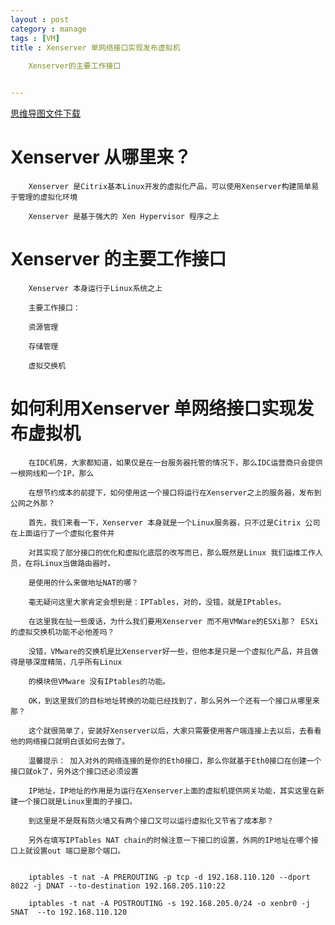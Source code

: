 ```yaml
---
layout : post
category : manage
tags : [VM]
title : Xenserver 单网络接口实现发布虚拟机
    
    Xenserver的主要工作接口


---
```

[思维导图文件下载](#)
# Xenserver 从哪里来？

        Xenserver 是Citrix基本Linux开发的虚拟化产品，可以使用Xenserver构建简单易于管理的虚拟化环境
		
        Xenserver 是基于强大的 Xen Hypervisor 程序之上
		
# Xenserver 的主要工作接口

        Xenserver 本身运行于Linux系统之上

        主要工作接口：

        资源管理
        
        存储管理
        
        虚拟交换机

# 如何利用Xenserver 单网络接口实现发布虚拟机

        在IDC机房，大家都知道，如果仅是在一台服务器托管的情况下，那么IDC运营商只会提供一根网线和一个IP，那么
        
        在想节约成本的前提下，如何使用这一个接口将运行在Xenserver之上的服务器，发布到公网之外那？

        首先，我们来看一下，Xenserver 本身就是一个Linux服务器，只不过是Citrix 公司在上面运行了一个虚拟化套件并

        对其实现了部分接口的优化和虚拟化底层的改写而已，那么既然是Linux 我们运维工作人员，在将Linux当做路由器时，
        
        是使用的什么来做地址NAT的哪？ 

        毫无疑问这里大家肯定会想到是：IPTables，对的，没错，就是IPtables。

        在这里我在扯一些废话，为什么我们要用Xenserver 而不用VMWare的ESXi那？ ESXi的虚拟交换机功能不必他差吗？

        没错，VMware的交换机是比Xenserver好一些，但他本是只是一个虚拟化产品，并且做得是够深度精简，几乎所有Linux

        的模块但VMware 没有IPtables的功能。

        OK，到这里我们的目标地址转换的功能已经找到了，那么另外一个还有一个接口从哪里来那？

        这个就很简单了，安装好Xenserver以后，大家只需要使用客户端连接上去以后，去看看他的网络接口就明白该如何去做了。

        温馨提示： 加入对外的网络连接的是你的Eth0接口，那么你就基于Eth0接口在创建一个接口就ok了，另外这个接口还必须设置

        IP地址，IP地址的作用是为运行在Xenserver上面的虚拟机提供网关功能，其实这里在新建一个接口就是Linux里面的子接口。

        到这里是不是既有防火墙又有两个接口又可以运行虚拟化又节省了成本那？

        另外在填写IPTables NAT chain的时候注意一下接口的设置，外网的IP地址在哪个接口上就设置out 端口是那个端口。


        iptables -t nat -A PREROUTING -p tcp -d 192.168.110.120 --dport 8022 -j DNAT --to-destination 192.168.205.110:22

        iptables -t nat -A POSTROUTING -s 192.168.205.0/24 -o xenbr0 -j SNAT  --to 192.168.110.120 